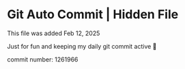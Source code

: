 # Git Auto Commit | Hidden File

This file was added Feb 12, 2025

Just for fun and keeping my daily git commit active 🤪

commit number: 1261966
